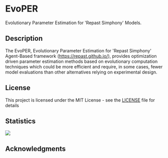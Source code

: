 # EvoPER

Evolutionary Parameter Estimation for 'Repast Simphony' Models.

## Description

The EvoPER, Evolutionary Parameter Estimation for 'Repast Simphony'
    Agent-Based framework (<https://repast.github.io/>), provides optimization
    driven parameter estimation methods based on evolutionary computation
    techniques which could be more efficient and require, in some cases,
    fewer model evaluations than other alternatives relying on experimental design.

## License

This project is licensed under the MIT License - see the [LICENSE](LICENSE) file for details

## Statistics 

[![](http://cranlogs.r-pkg.org/badges/evoper)](http://cran.rstudio.com/web/packages/evoper/index.html)

## Acknowledgments

